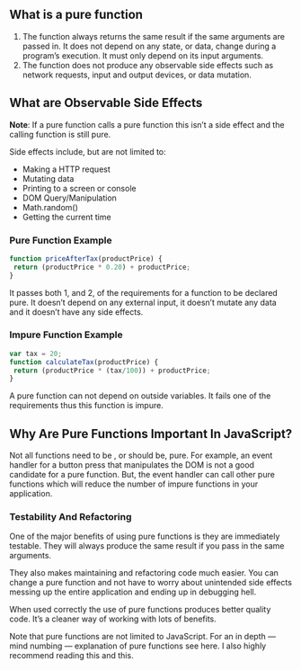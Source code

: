 ## What is a pure function

1. The function always returns the same result if the same arguments are passed in. It does not depend on any state, or data, change during a program’s execution. It must only depend on its input arguments.
2. The function does not produce any observable side effects such as network requests, input and output devices, or data mutation.

## What are Observable Side Effects

**Note**: If a pure function calls a pure function this isn’t a side effect and the calling function is still pure.

Side effects include, but are not limited to:

- Making a HTTP request
- Mutating data
- Printing to a screen or console
- DOM Query/Manipulation
- Math.random()
- Getting the current time

### Pure Function Example

```javascript
function priceAfterTax(productPrice) {
 return (productPrice * 0.20) + productPrice;
}
```

It passes both 1, and 2, of the requirements for a function to be declared pure. It doesn’t depend on any external input, it doesn’t mutate any data and it doesn’t have any side effects.

### Impure Function Example

```javascript
var tax = 20;
function calculateTax(productPrice) {
 return (productPrice * (tax/100)) + productPrice; 
}
```

A pure function can not depend on outside variables. It fails one of the requirements thus this function is impure.

## Why Are Pure Functions Important In JavaScript?

Not all functions need to be , or should be, pure. For example, an event handler for a button press that manipulates the DOM is not a good candidate for a pure function. But, the event handler can call other pure functions which will reduce the number of impure functions in your application.

### Testability And Refactoring

One of the major benefits of using pure functions is they are immediately testable. They will always produce the same result if you pass in the same arguments.

They also makes maintaining and refactoring code much easier. You can change a pure function and not have to worry about unintended side effects messing up the entire application and ending up in debugging hell.

When used correctly the use of pure functions produces better quality code. It’s a cleaner way of working with lots of benefits.

Note that pure functions are not limited to JavaScript. For an in depth — mind numbing — explanation of pure functions see here. I also highly recommend reading this and this.

